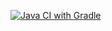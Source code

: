 [![Java CI with Gradle](https://github.com/GrigoriyKaygorodtsev/Homework_2.3_Patterns2/actions/workflows/gradle.yml/badge.svg)](https://github.com/GrigoriyKaygorodtsev/Homework_2.3_Patterns2/actions/workflows/gradle.yml)
